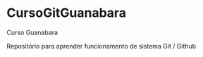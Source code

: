 # CursoGitGuanabara
 Curso Guanabara

 Repositório para aprender funcionamento de sistema Git / Github

